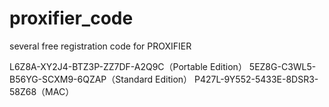 # proxifier_code
several free registration code for PROXIFIER






L6Z8A-XY2J4-BTZ3P-ZZ7DF-A2Q9C（Portable Edition） 
5EZ8G-C3WL5-B56YG-SCXM9-6QZAP（Standard Edition） 
P427L-9Y552-5433E-8DSR3-58Z68（MAC）
